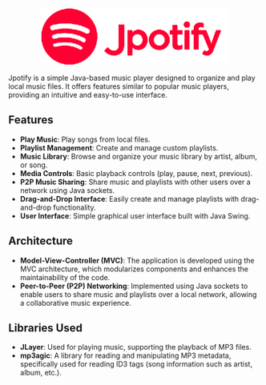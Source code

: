 <!-- # Jpotify -->
<p align="center">
  <img src="logo.png" alt="Jpotify"/>
</p>

Jpotify is a simple Java-based music player designed to organize and play local music files. It offers features similar to popular music players, providing an intuitive and easy-to-use interface.

## Features

- **Play Music**: Play songs from local files.
- **Playlist Management**: Create and manage custom playlists.
- **Music Library**: Browse and organize your music library by artist, album, or song.
- **Media Controls**: Basic playback controls (play, pause, next, previous).
- **P2P Music Sharing**: Share music and playlists with other users over a network using Java sockets.
- **Drag-and-Drop Interface**: Easily create and manage playlists with drag-and-drop functionality.
- **User Interface**: Simple graphical user interface built with Java Swing.

## Architecture

- **Model-View-Controller (MVC)**: The application is developed using the MVC architecture, which modularizes components and enhances the maintainability of the code.
- **Peer-to-Peer (P2P) Networking**: Implemented using Java sockets to enable users to share music and playlists over a local network, allowing a collaborative music experience.

## Libraries Used

- **JLayer**: Used for playing music, supporting the playback of MP3 files.
- **mp3agic**: A library for reading and manipulating MP3 metadata, specifically used for reading ID3 tags (song information such as artist, album, etc.).